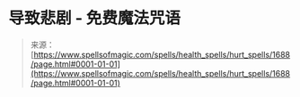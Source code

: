 <!--yml

category: 未分类

date: 2024-06-12 18:34:54

-->

# 导致悲剧 - 免费魔法咒语

> 来源：[https://www.spellsofmagic.com/spells/health_spells/hurt_spells/1688/page.html#0001-01-01](https://www.spellsofmagic.com/spells/health_spells/hurt_spells/1688/page.html#0001-01-01)

